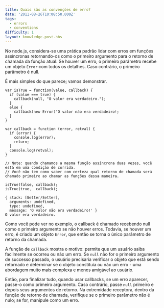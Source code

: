 ```yaml
---
title: Quais são as convenções de erro?
date: '2011-08-26T10:08:50.000Z'
tags:
  - errors
  - conventions
difficulty: 1
layout: knowledge-post.hbs
---
```



No node.js, considera-se uma prática padrão lidar com erros em funções assíncronas retornando-os como o primeiro argumento para o retorno de chamada da função atual.  Se houver um erro, o primeiro parâmetro recebe um objeto `Error` com todos os detalhes. Caso contrário, o primeiro parâmetro é null. 

É mais simples do que parece; vamos demonstrar.

    var isTrue = function(value, callback) {
      if (value === true) {
        callback(null, "O valor era verdadeiro.");
      }
      else {
        callback(new Error("O valor não era verdadeiro!;
      }
    }

    var callback = function (error, retval) {
      if (error) {
        console.log(error);
        return;
      }
      console.log(retval);
    }

    // Note: quando chamamos a mesma função assíncrona duas vezes, você está em uma condição de corrida.
    // Você não tem como saber com certeza qual retorno de chamada será chamado primeiro ao chamar as funções dessa maneira.

    isTrue(false, callback);
    isTrue(true,  callback);

    { stack: [Getter/Setter],
      arguments: undefined,
      type: undefined,
      message: 'O valor não era verdadeiro!' }
    O valor era verdadeiro.

Como você pode ver no exemplo, o callback é chamado recebendo null como o primeiro argumento se não houver erros. Todavia, se houver um erro, é criado um objeto `Error`, que então se torna o único parâmetro de retorno da chamada. 

A função de `callback` mostra o motivo: permite que um usuário saiba facilmente se ocorreu ou não um erro.  Se `null` não for o primeiro argumento de successo passado, o usuário precisaria verificar o objeto que está sendo retornado e determinar se o objeto constituía ou não um erro - uma abordagem muito mais complexa e menos amigável ao usuário.

Então, para finalizar tudo, quando usar callbacks, se um erro aparecer, passe-o como primeiro argumento.  Caso contrário, passe `null` primeiro e depois seus argumentos de retorno.  Na extremidade receptora, dentro da função de retorno de chamada, verifique se o primeiro parâmetro não é nulo;  se for, manipule como um erro.


